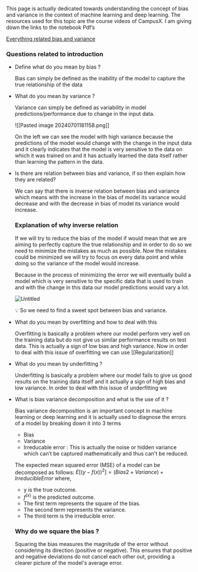 This page is actually dedicated towards understanding the concept of bias and variance in the context of machine learning and deep learning. The resources used for this topic are the course videos of CampusX. I am giving down the links to the notebook Pdf’s

[Everything related bias and variance](https://drive.google.com/file/d/17YPjz8n3M1upSAWVQSmKvqZ8OXiHUQeX/view)

### Questions related to introduction

- Define what do you mean by bias ?
    
    Bias can simply be defined as the inability of the model to capture the true relationship of the data

- What do you mean by variance ?
    
    Variance can simply be defined as variability in model predictions/performance due to change in the input data.
    
    ![[Pasted image 20240701181158.png]]
    
    On the left we can see the model with high variance because the predictions of the model would change with the change in the input data and it clearly indicates that the model is very sensitive to the data on which it was trained on and it has actually learned the data itself rather than learning the pattern in the data.

- Is there are relation between bias and variance, if so then explain how they are related?
    
    We can say that there is inverse relation between bias and variance which means with the increase in the bias of model its variance would decrease and with the decrease in bias of model its variance would increase.
    
    ### Explanation of why inverse relation
    
    If we will try to reduce the bias of the model if would mean that we are aiming to perfectly capture the true relationship and in order to do so we need to minimize the mistakes as much as possible. Now the mistakes could be minimized we will try to focus on every data point and while doing so the variance of the model would increase.
    
    Because in the process of minimizing the error we will eventually build a model which is very sensitive to the specific data that is used to train and with the change in this data our model predictions would vary a lot.
    
    ![Untitled](https://prod-files-secure.s3.us-west-2.amazonaws.com/f18c412d-2627-4e64-9abf-1bc83d728162/3befcc9b-a6b9-475a-aca8-a70d9c5642bb/Untitled.png)
    
    <aside> 💡 So we need to find a sweet spot between bias and variance.
    
    </aside>

- What do you mean by overfitting and how to deal with this
    
    Overfitting is basically a problem where our model perform very well on the training data but do not give us similar performance results on test data. This is actually a sign of low bias and high variance. Now in order to deal with this issue of overfitting we can use [[Regularization]]

- What do you mean by underfitting ?
    
    Underfitting is basically a problem where our model fails to give us good results on the training data itself and it actually a sign of high bias and low variance. In order to deal with this issue of underfitting we 

- What is bias variance decomposition and what is the use of it ? 
	
	Bias variance decomposition is an important concept in machine learning or deep learning and it is actually used to diagnose the errors of a model by breaking down it into 3 terms
	
	- Bias
	- Variance
	- Irreducable error : This is actually the noise or hidden variance which can’t be captured mathematically and thus can't be reduced.
	
  The expected mean squared error (MSE) of a model can be decomposed as follows: $E[(y−f(x))^2]=(Bias2+Variance)+Irreducible Error$  where,

	- y is the true outcome.
	- $f^(x)$ is the predicted outcome.
	- The first term represents the square of the bias.
	- The second term represents the variance.
	- The third term is the irreducible error.
  
  ### Why do we square the bias ?
  
  Squaring the bias measures the magnitude of the error without considering its direction (positive or negative). This ensures that positive and negative deviations do not cancel each other out, providing a clearer picture of the model's average error.




